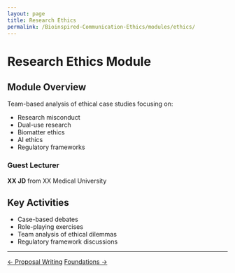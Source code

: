 ```yaml
---
layout: page
title: Research Ethics
permalink: /Bioinspired-Communication-Ethics/modules/ethics/
---
```


# Research Ethics Module

## Module Overview

Team-based analysis of ethical case studies focusing on:

- Research misconduct
- Dual-use research
- Biomatter ethics
- AI ethics
- Regulatory frameworks

### Guest Lecturer

**XX JD** from XX Medical University

## Key Activities

- Case-based debates
- Role-playing exercises
- Team analysis of ethical dilemmas
- Regulatory framework discussions

---

<div class="module-nav">
  <a href="/Bioinspired-Communication-Ethics/modules/proposal/" class="btn">← Proposal Writing</a>
  <a href="/Bioinspired-Communication-Ethics/modules/foundation/" class="btn">Foundations →</a>
</div>
